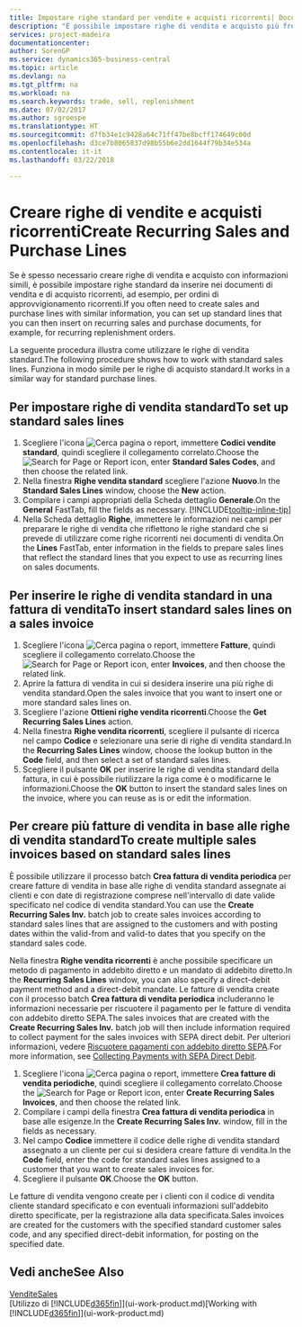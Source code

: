 ```yaml
---
title: Impostare righe standard per vendite e acquisti ricorrenti| Documenti Microsoft
description: "È possibile impostare righe di vendita e acquisto più frequentemente usate e quindi inserirle nei documenti di vendita e di acquisto per compilare rapidamente le righe con informazioni standard."
services: project-madeira
documentationcenter: 
author: SorenGP
ms.service: dynamics365-business-central
ms.topic: article
ms.devlang: na
ms.tgt_pltfrm: na
ms.workload: na
ms.search.keywords: trade, sell, replenishment
ms.date: 07/02/2017
ms.author: sgroespe
ms.translationtype: HT
ms.sourcegitcommit: d7fb34e1c9428a64c71ff47be8bcff174649c00d
ms.openlocfilehash: d3ce7b8065837d98b55b6e2dd1644f79b34e534a
ms.contentlocale: it-it
ms.lasthandoff: 03/22/2018

---
```

# <a name="create-recurring-sales-and-purchase-lines"></a><span data-ttu-id="9b059-103">Creare righe di vendite e acquisti ricorrenti</span><span class="sxs-lookup"><span data-stu-id="9b059-103">Create Recurring Sales and Purchase Lines</span></span>
<span data-ttu-id="9b059-104">Se è spesso necessario creare righe di vendita e acquisto con informazioni simili, è possibile impostare righe standard da inserire nei documenti di vendita e di acquisto ricorrenti, ad esempio, per ordini di approvvigionamento ricorrenti.</span><span class="sxs-lookup"><span data-stu-id="9b059-104">If you often need to create sales and purchase lines with similar information, you can set up standard lines that you can then insert on recurring sales and purchase documents, for example, for recurring replenishment orders.</span></span>  

<span data-ttu-id="9b059-105">La seguente procedura illustra come utilizzare le righe di vendita standard.</span><span class="sxs-lookup"><span data-stu-id="9b059-105">The following procedure shows how to work with standard sales lines.</span></span> <span data-ttu-id="9b059-106">Funziona in modo simile per le righe di acquisto standard.</span><span class="sxs-lookup"><span data-stu-id="9b059-106">It works in a similar way for standard purchase lines.</span></span>  

## <a name="to-set-up-standard-sales-lines"></a><span data-ttu-id="9b059-107">Per impostare righe di vendita standard</span><span class="sxs-lookup"><span data-stu-id="9b059-107">To set up standard sales lines</span></span>  
1. <span data-ttu-id="9b059-108">Scegliere l'icona ![Cerca pagina o report](media/ui-search/search_small.png "icona Cerca pagina o report"), immettere **Codici vendite standard**, quindi scegliere il collegamento correlato.</span><span class="sxs-lookup"><span data-stu-id="9b059-108">Choose the ![Search for Page or Report](media/ui-search/search_small.png "Search for Page or Report icon") icon, enter **Standard Sales Codes**, and then choose the related link.</span></span>  
2. <span data-ttu-id="9b059-109">Nella finestra **Righe vendita standard** scegliere l'azione **Nuovo**.</span><span class="sxs-lookup"><span data-stu-id="9b059-109">In the **Standard Sales Lines** window, choose the **New** action.</span></span>  
3. <span data-ttu-id="9b059-110">Compilare i campi appropriati della Scheda dettaglio **Generale**.</span><span class="sxs-lookup"><span data-stu-id="9b059-110">On the **General** FastTab, fill the fields as necessary.</span></span> [!INCLUDE[tooltip-inline-tip](includes/tooltip-inline-tip_md.md)]  
4. <span data-ttu-id="9b059-111">Nella Scheda dettaglio **Righe**, immettere le informazioni nei campi per preparare le righe di vendita che riflettono le righe standard che si prevede di utilizzare come righe ricorrenti nei documenti di vendita.</span><span class="sxs-lookup"><span data-stu-id="9b059-111">On the **Lines** FastTab, enter information in the fields to prepare sales lines that reflect the standard lines that you expect to use as recurring lines on sales documents.</span></span>  

## <a name="to-insert-standard-sales-lines-on-a-sales-invoice"></a><span data-ttu-id="9b059-112">Per inserire le righe di vendita standard in una fattura di vendita</span><span class="sxs-lookup"><span data-stu-id="9b059-112">To insert standard sales lines on a sales invoice</span></span>
1. <span data-ttu-id="9b059-113">Scegliere l'icona ![Cerca pagina o report](media/ui-search/search_small.png "icona Cerca pagina o report"), immettere **Fatture**, quindi scegliere il collegamento correlato.</span><span class="sxs-lookup"><span data-stu-id="9b059-113">Choose the ![Search for Page or Report](media/ui-search/search_small.png "Search for Page or Report icon") icon, enter **Invoices**, and then choose the related link.</span></span>
2. <span data-ttu-id="9b059-114">Aprire la fattura di vendita in cui si desidera inserire una più righe di vendita standard.</span><span class="sxs-lookup"><span data-stu-id="9b059-114">Open the sales invoice that you want to insert one or more standard sales lines on.</span></span>
3. <span data-ttu-id="9b059-115">Scegliere l'azione **Ottieni righe vendita ricorrenti**.</span><span class="sxs-lookup"><span data-stu-id="9b059-115">Choose the **Get Recurring Sales Lines** action.</span></span>
4. <span data-ttu-id="9b059-116">Nella finestra **Righe vendita ricorrenti**, scegliere il pulsante di ricerca nel campo **Codice** e selezionare una serie di righe di vendita standard.</span><span class="sxs-lookup"><span data-stu-id="9b059-116">In the **Recurring Sales Lines** window, choose the lookup button in the **Code** field, and then select a set of standard sales lines.</span></span>
5. <span data-ttu-id="9b059-117">Scegliere il pulsante **OK** per inserire le righe di vendita standard della fattura, in cui è possibile riutilizzare la riga come è o modificarne le informazioni.</span><span class="sxs-lookup"><span data-stu-id="9b059-117">Choose the **OK** button to insert the standard sales lines on the invoice, where you can reuse as is or edit the information.</span></span>

## <a name="to-create-multiple-sales-invoices-based-on-standard-sales-lines"></a><span data-ttu-id="9b059-118">Per creare più fatture di vendita in base alle righe di vendita standard</span><span class="sxs-lookup"><span data-stu-id="9b059-118">To create multiple sales invoices based on standard sales lines</span></span>
<span data-ttu-id="9b059-119">È possibile utilizzare il processo batch **Crea fattura di vendita periodica** per creare fatture di vendita in base alle righe di vendita standard assegnate ai clienti e con date di registrazione comprese nell'intervallo di date valide specificato nel codice di vendita standard.</span><span class="sxs-lookup"><span data-stu-id="9b059-119">You can use the **Create Recurring Sales Inv.** batch job to create sales invoices according to standard sales lines that are assigned to the customers and with posting dates within the valid-from and valid-to dates that you specify on the standard sales code.</span></span>

<span data-ttu-id="9b059-120">Nella finestra **Righe vendita ricorrenti** è anche possibile specificare un metodo di pagamento in addebito diretto e un mandato di addebito diretto.</span><span class="sxs-lookup"><span data-stu-id="9b059-120">In the **Recurring Sales Lines** window, you can also specify a direct-debit payment method and a direct-debit mandate.</span></span> <span data-ttu-id="9b059-121">Le fatture di vendita create con il processo batch **Crea fattura di vendita periodica** includeranno le informazioni necessarie per riscuotere il pagamento per le fatture di vendita con addebito diretto SEPA.</span><span class="sxs-lookup"><span data-stu-id="9b059-121">The sales invoices that are created with the **Create Recurring Sales Inv.** batch job will then include information required to collect payment for the sales invoices with SEPA direct debit.</span></span> <span data-ttu-id="9b059-122">Per ulteriori informazioni, vedere [Riscuotere pagamenti con addebito diretto SEPA](finance-collect-payments-with-sepa-direct-debit.md).</span><span class="sxs-lookup"><span data-stu-id="9b059-122">For more information, see [Collecting Payments with SEPA Direct Debit](finance-collect-payments-with-sepa-direct-debit.md).</span></span>

1. <span data-ttu-id="9b059-123">Scegliere l'icona ![Cerca pagina o report](media/ui-search/search_small.png "icona Cerca pagina o report"), immettere **Crea fatture di vendita periodiche**, quindi scegliere il collegamento correlato.</span><span class="sxs-lookup"><span data-stu-id="9b059-123">Choose the ![Search for Page or Report](media/ui-search/search_small.png "Search for Page or Report icon") icon, enter **Create Recurring Sales Invoices**, and then choose the related link.</span></span>
2. <span data-ttu-id="9b059-124">Compilare i campi della finestra **Crea fattura di vendita periodica** in base alle esigenze.</span><span class="sxs-lookup"><span data-stu-id="9b059-124">In the **Create Recurring Sales Inv.** window, fill in the fields as necessary.</span></span>
3. <span data-ttu-id="9b059-125">Nel campo **Codice** immettere il codice delle righe di vendita standard assegnato a un cliente per cui si desidera creare fatture di vendita.</span><span class="sxs-lookup"><span data-stu-id="9b059-125">In the **Code** field, enter the code for standard sales lines assigned to a customer that you want to create sales invoices for.</span></span>
4. <span data-ttu-id="9b059-126">Scegliere il pulsante **OK**.</span><span class="sxs-lookup"><span data-stu-id="9b059-126">Choose the **OK** button.</span></span>

<span data-ttu-id="9b059-127">Le fatture di vendita vengono create per i clienti con il codice di vendita cliente standard specificato e con eventuali informazioni sull'addebito diretto specificate, per la registrazione alla data specificata.</span><span class="sxs-lookup"><span data-stu-id="9b059-127">Sales invoices are created for the customers with the specified standard customer sales code, and any specified direct-debit information, for posting on the specified date.</span></span>

## <a name="see-also"></a><span data-ttu-id="9b059-128">Vedi anche</span><span class="sxs-lookup"><span data-stu-id="9b059-128">See Also</span></span>  
[<span data-ttu-id="9b059-129">Vendite</span><span class="sxs-lookup"><span data-stu-id="9b059-129">Sales</span></span>](sales-manage-sales.md)  
<span data-ttu-id="9b059-130">[Utilizzo di [!INCLUDE[d365fin](includes/d365fin_md.md)]](ui-work-product.md)</span><span class="sxs-lookup"><span data-stu-id="9b059-130">[Working with [!INCLUDE[d365fin](includes/d365fin_md.md)]](ui-work-product.md)</span></span>

